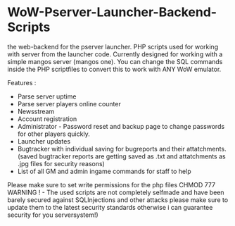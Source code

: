 # WoW-Pserver-Launcher-Backend-Scripts
the web-backend for the pserver launcher. PHP scripts used for working with server from the launcher code.
Currently designed for working with a simple mangos server (mangos one). You can change the SQL commands inside the 
PHP scriptfiles to convert this to work with ANY WoW emulator. 

Features : 
- Parse server uptime
- Parse server players online counter
- Newsstream
- Account registration
- Administrator - Password reset and backup page to change passwords for other players quickly.
- Launcher updates
- Bugtracker with individual saving for bugreports and their attatchments. 
(saved bugtracker reports are getting saved as .txt and attatchments as .jpg files for security reasons)
- List of all GM and admin ingame commands for staff to help


Please make sure to set write permissions for the php files CHMOD 777
WARNING ! - The used scripts are not completely selfmade and have been barely secured against SQLInjections and other attacks please make sure to 
update them to the latest security standards otherwise i can guarantee security for you serversystem!)
